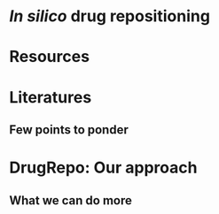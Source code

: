 # <em>In silico</em> drug repositioning


# Resources

# Literatures

## Few points to ponder

# DrugRepo: Our approach

## What we can do more

